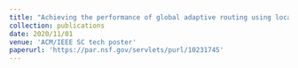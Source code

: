 ```yaml
---
title: "Achieving the performance of global adaptive routing using local information on dragonfly through deep learning"
collection: publications
date: 2020/11/01
venue: 'ACM/IEEE SC tech poster'
paperurl: 'https://par.nsf.gov/servlets/purl/10231745'
---
```

